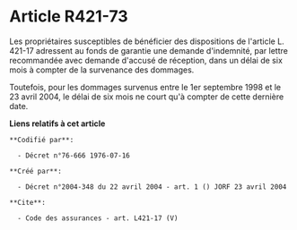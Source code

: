 # Article R421-73

Les propriétaires susceptibles de bénéficier des dispositions de l'article L. 421-17 adressent au fonds de garantie une
demande d'indemnité, par lettre recommandée avec demande d'accusé de réception, dans un délai de six mois à compter de la
survenance des dommages. 

Toutefois, pour les dommages survenus entre le 1er septembre 1998 et le 23 avril 2004, le délai de six mois ne court qu'à
compter de cette dernière date.

**Liens relatifs à cet article**

	**Codifié par**:

	  - Décret n°76-666 1976-07-16

	**Créé par**:

	  - Décret n°2004-348 du 22 avril 2004 - art. 1 () JORF 23 avril 2004

	**Cite**:

	  - Code des assurances - art. L421-17 (V)
